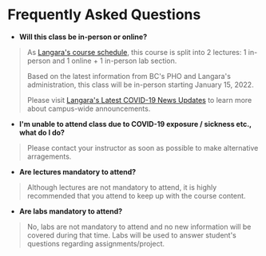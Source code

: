 Frequently Asked Questions
=======================

- **Will this class be in-person or online?**

> As [Langara's course schedule](http://swing.langara.bc.ca/prod/hzgkfcls.P_GetCrseBySubj?term=202210&subj=CPSC), this course is split into 2 lectures: 1 in-person and 1 online + 1 in-person lab section.
>
> Based on the latest information from BC's PHO and Langara's administration, this class will be in-person starting January 15, 2022.
>
> Please visit [Langara's Latest COVID-19 News Updates](https://langara.ca/news-and-events/covid-19/coronavirus-news-updates/index.html) to learn more about campus-wide announcements.

- **I'm unable to attend class due to COVID-19 exposure / sickness etc., what do I do?**

> Please contact your instructor as soon as possible to make alternative arragements.

- **Are lectures mandatory to attend?**

> Although lectures are not mandatory to attend, it is highly recommended that you attend to keep up with the course content.

[//]: # (- **Are lectures going to be recorded?**)

[//]: # (> Yes, all lectures will be recorded and made available for students to view at a later time.)

- **Are labs mandatory to attend?**

> No, labs are not mandatory to attend and no new information will be covered during that time. Labs will be used to answer student's questions regarding assignments/project.